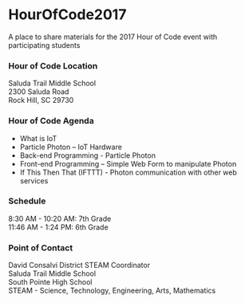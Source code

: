 # HourOfCode2017
A place to share materials for the 2017 Hour of Code event with participating students
### Hour of Code Location
Saluda Trail Middle School  
2300 Saluda Road  
Rock Hill, SC 29730   

### Hour of Code Agenda
* What is IoT
* Particle Photon – IoT Hardware
* Back-end Programming - Particle Photon
* Front-end Programming – Simple Web Form to manipulate Photon
* If This Then That (IFTTT) - Photon communication with other web services

### Schedule
8:30 AM - 10:20 AM: 7th Grade  
11:46 AM - 1:24 PM:  6th Grade  

### Point of Contact
David Consalvi
District STEAM Coordinator  
Saluda Trail Middle School  
South Pointe High School  
STEAM - Science, Technology, Engineering, Arts, Mathematics  
